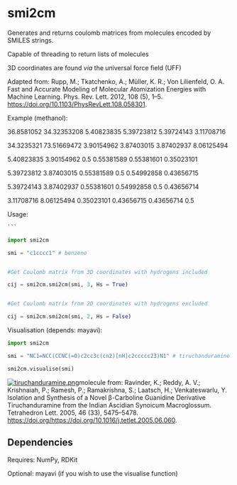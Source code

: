 # smi2cm
Generates and returns coulomb matrices from molecules encoded by SMILES strings.



Capable of threading to return lists of molecules



3D coordinates are found *via* the universal force field (UFF)



Adapted from: Rupp, M.; Tkatchenko, A.; Müller, K. R.; Von Lilienfeld, O. A. Fast and Accurate Modeling of Molecular Atomization Energies with Machine Learning. Phys. Rev. Lett. 2012, 108 (5), 1–5. https://doi.org/10.1103/PhysRevLett.108.058301.

Example (methanol):

36.8581052	34.32353208	5.40823835	5.39723812	5.39724143	3.11708716

34.3235321	73.51669472	3.90154962	3.87403015	3.87402937	8.06125494

5.40823835	3.90154962			 0.5			0.55381589	0.55381601	0.35023101

5.39723812	3.87403015	0.55381589				0.5		0.54992858	 0.43656715

5.39724143	3.87402937	0.55381601	0.54992858				0.5		0.43656714

3.11708716	8.06125494	0.35023101	0.43656715	0.43656714			0.5 



Usage:

~~~python
```

import smi2cm

smi = "c1cccc1" # benzene


#Get Coulomb matrix from 3D coordinates with hydrogens included

cij = smi2cm.smi2cm(smi, 3, Hs = True)


#Get Coulomb matrix from 2D coordinates with hydrogens excluded

cij = smi2cm.smi2cm(smi, 2, Hs = False)

~~~



Visualisation (depends: mayavi):

```python
import smi2cm

smi = "NC1=NCC(CCNC(=O)c2cc3c(cn2)[nH]c2ccccc23)N1" # tiruchanduramine

smi2cm.visualise(smi)
```



[![tiruchanduramine.png](https://i.postimg.cc/tTFdLj9m/tiruchanduramine.png)](https://postimg.cc/gXk6Z1Xv)molecule from: Ravinder, K.; Reddy, A. V.; Krishnaiah, P.; Ramesh, P.; Ramakrishna, S.; Laatsch, H.; Venkateswarlu, Y. Isolation and Synthesis of a Novel β-Carboline Guanidine Derivative Tiruchanduramine from the Indian Ascidian Synoicum Macroglossum. Tetrahedron Lett. 2005, 46 (33), 5475–5478. https://doi.org/https://doi.org/10.1016/j.tetlet.2005.06.060.

## Dependencies

Requires: NumPy, RDKit

Optional: mayavi (if you wish to use the visualise function)
